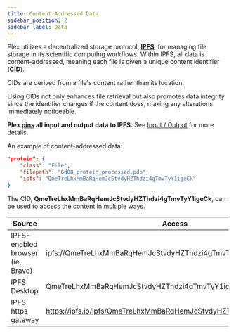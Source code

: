 ```yaml
---
title: Content-Addressed Data
sidebar_position: 2
sidebar_label: Data
---
```


Plex utilizes a decentralized storage protocol, [**IPFS**](https://docs.ipfs.tech/), for managing file storage in its scientific computing workflows. Within IPFS, all data is content-addressed, meaning each file is given a unique content identifier ([**CID**](https://docs.ipfs.tech/concepts/content-addressing/#what-is-a-cid)).

CIDs are derived from a file's content rather than its location.

Using CIDs not only enhances file retrieval but also promotes data integrity since the identifier changes if the content does, making any alterations immediately noticeable.

**Plex [pins](https://docs.ipfs.tech/how-to/pin-files/) all input and output data to IPFS.** See [Input / Output](io.md) for more details.

An example of content-addressed data:

```json
"protein": {
    "class": "File",
    "filepath": "6d08_protein_processed.pdb",
    "ipfs": "QmeTreLhxMmBaRqHemJcStvdyHZThdzi4gTmvTyY1igeCk"
}
```
The CID, **QmeTreLhxMmBaRqHemJcStvdyHZThdzi4gTmvTyY1igeCk**, can be used to access the content in multiple ways.

| Source | Access |
| ------ | ---- |
| IPFS-enabled browser (ie, [Brave](https://brave.com/ipfs-support/)) | ipfs://QmeTreLhxMmBaRqHemJcStvdyHZThdzi4gTmvTyY1igeCk |
| IPFS Desktop | QmeTreLhxMmBaRqHemJcStvdyHZThdzi4gTmvTyY1igeCk |
| IPFS https gateway | https://ipfs.io/ipfs/QmeTreLhxMmBaRqHemJcStvdyHZThdzi4gTmvTyY1igeCk
